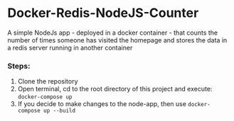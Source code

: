 # Docker-Redis-NodeJS-Counter
A simple NodeJs app - deployed in a docker container - that counts the number of times someone has visited the homepage and stores the data in a redis server running in another container

### Steps:
1. Clone the repository
2. Open terminal, cd to the root directory of this project and execute: `docker-compose up`
3. If you decide to make changes to the node-app, then use `docker-compose up --build`
